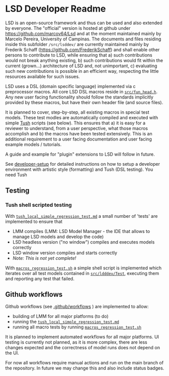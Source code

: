 # LSD Developer Readme

LSD is an open-source framework and thus can be used and also extended by everyone. The "official" version is hosted at github under https://github.com/marcov64/Lsd and at the moment maintained mainly by Marcelo Pereira, University of Campinas. The documents and files residing inside this subfolder `/src/lsddev/` are currently maintained mainly by Frederik Schaff (https://github.com/FrederikSchaff) and shall enable other persons to contribute to LSD, while ensuring that a) such contributions would not break anything existing, b) such contributions would fit within the current (grown...) architecture of LSD and, not unimportant, c) evaluating such new contributions is possible in an efficient way, respecting the little resources available for such issues.

LSD uses a DSL (domain specific language) implemented via c preprocessor macros. All core LSD DSL macros reside in [`src/fun_head.h`](../fun_head.h). Any new user facing functionality should follow the standards implicitly provided by these macros, but have their own header file (and source files). 

It is planned to cover, step-by-step, all existing macros in special test models. These test modles are automatically compiled and executed with simple [Tush](https://github.com/darius/tush) scripts (see below). This ensures that a) it is easy for a reviewer to understand, from a user perspective, what those macros accomplish and b) the macros have been tested extensively. This is an additional requirement to a user facing documentation and user facing example models / tutorials.

A guide and example for "plugin" extensions to LSD will follow in future.

See [developer-setup](developer-setup.md) for detailed instructions on how to setup a developer environment with artistic style (formatting) and Tush (DSL testing). You need Tush

## Testing

### Tush shell scripted testing
With [`tush_local_simple_regression_test.md`](tush_local_simple_regression_test.md) a small number of 'tests' are implemented to ensure that
- LMM compiles (LMM: LSD Model Manager - the IDE that allows to manage LSD models and develop the code)
- LSD headless version ("no window") compiles and executes models correctly
- LSD window version compiles and starts correctly
- *Note: This is not yet complete!*

With [`macros_regression_test.sh`](macros_regression_test.sh) a simple shell script is implemented which iterates over all test models contained in [`src/ldddev/Test`](Test/), executing them and reporting any test that failed.

## Github workflows
Github workflows (see [.github/workflows](../../.github/workflows/) ) are implemented to allow:
- building of LMM for all major platforms (to do)
- running the [`tush_local_simple_regression_test.md`](tush_local_simple_regression_test.md)
- running all macro tests by running [`macros_regression_test.sh`](macros_regression_test.sh)

It is planned to implement automated workflows for all major platforms. UI testing is currently not planned, as it is more complex, there are less changes expected and the correctness of model runs does not depend on the UI.

For now all workflows require manual actions and run on the main branch of the repository. In future we may change this and also include status badges.